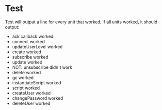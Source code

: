# Test

Test will output a line for every unit that worked. If all units worked,
it should output:

 - ack callback worked
 - connect worked
 - updateUserLevel worked
 - create worked
 - subscribe worked
 - update worked
 - NOT: unsubscribe didn't work
 - delete worked
 - gc worked
 - instantiateScript worked
 - script worked
 - createUser worked
 - changePassword worked
 - deleteUser worked